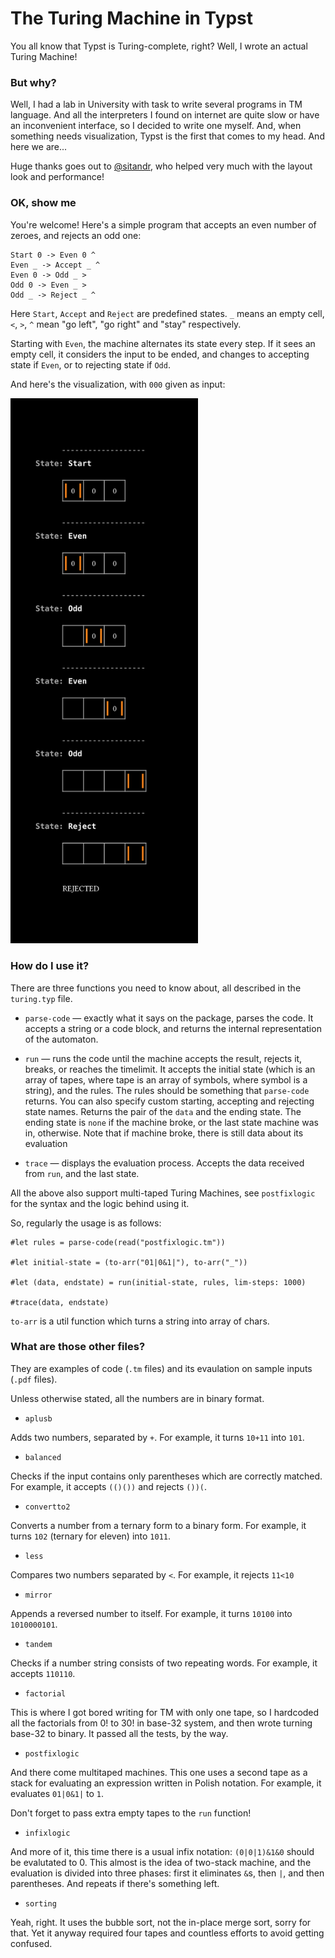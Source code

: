 # The Turing Machine in Typst

You all know that Typst is Turing-complete, right? 
Well, I wrote an actual Turing Machine!

### But why?

Well, I had a lab in University with task to write several programs in TM language. 
And all the interpreters I found on internet are quite slow or have an inconvenient interface,
so I decided to write one myself.
And, when something needs visualization, Typst is the first that comes to my head.
And here we are... 

Huge thanks goes out to [@sitandr](https://github.com/sitandr), who helped very much with the layout look and performance!

### OK, show me

You're welcome! Here's a simple program that accepts an even number of zeroes, and rejects an odd one:

```
Start 0 -> Even 0 ^
Even _ -> Accept _ ^
Even 0 -> Odd _ >
Odd 0 -> Even _ >
Odd _ -> Reject _ ^
```

Here `Start`, `Accept` and `Reject` are predefined states. `_` means an empty cell, `<`, `>`, `^` mean "go left", "go right" and "stay" respectively.

Starting with `Even`, the machine alternates its state every step. If it sees an empty cell, it considers the input to be ended, 
and changes to accepting state if `Even`, or to rejecting state if `Odd`.

And here's the visualization, with `000` given as input:

<img src="zero.png" width="300" />

### How do I use it?

There are three functions you need to know about, all described in the `turing.typ` file.

+ `parse-code` &mdash; exactly what it says on the package, parses the code. 
 It accepts a string or a code block, and returns the internal representation of the automaton.

+ `run` &mdash; runs the code until the machine accepts the result, rejects it, breaks, or reaches the timelimit. 
It accepts the initial state (which is an array of tapes, where tape is an array of symbols, where symbol is a string), and the rules.
The rules should be something that `parse-code` returns.
You can also specify custom starting, accepting and rejecting state names. 
Returns the pair of the `data` and the ending state. 
The ending state is `none` if the machine broke, or the last state machine was in, otherwise. 
Note that if machine broke, there is still data about its evaluation

+ `trace` &mdash; displays the evaluation process. Accepts the data received from `run`, and the last state.

All the above also support multi-taped Turing Machines, 
see `postfixlogic` for the syntax and the logic behind using it.

So, regularly the usage is as follows:

```typ
#let rules = parse-code(read("postfixlogic.tm"))

#let initial-state = (to-arr("01|0&1|"), to-arr("_"))

#let (data, endstate) = run(initial-state, rules, lim-steps: 1000)

#trace(data, endstate)
```

`to-arr` is a util function which turns a string into array of chars.

### What are those other files? 

They are examples of code (`.tm` files) and its evaulation on sample inputs (`.pdf` files).

Unless otherwise stated, all the numbers are in binary format.

+ `aplusb`

Adds two numbers, separated by `+`. For example, it turns `10+11` into `101`.

+ `balanced`

Checks if the input contains only parentheses which are correctly matched. For example, it accepts `(()())` and rejects `())(`.

+ `convertto2`

Converts a number from a ternary form to a binary form. 
For example, it turns `102` (ternary for eleven) into `1011`.

+ `less`

Compares two numbers separated by `<`. For example, it rejects `11<10`

+ `mirror`

Appends a reversed number to itself. For example, it turns `10100` into `1010000101`.

+ `tandem`

Checks if a number string consists of two repeating words. For example, it accepts  `110110`.

+ `factorial`

This is where I got bored writing for TM with only one tape, so I hardcoded all the factorials from 0! to 30! in base-32 system, and then wrote turning base-32 to binary. It passed all the tests, by the way.

+ `postfixlogic`

And there come multitaped machines. 
This one uses a second tape as a stack for evaluating an expression written in Polish notation. For example, it evaluates `01|0&1|` to `1`.

Don't forget to pass extra empty tapes to the `run` function!

+ `infixlogic`

And more of it, this time there is a usual infix notation: `(0|0|1)&1&0` should be evalutated to 0. This almost is the idea of two-stack machine, and the evaluation is divided into three phases: first it eliminates `&`s, then `|`, and then parentheses. 
And repeats if there's something left.

+ `sorting`

Yeah, right. It uses the bubble sort, not the in-place merge sort, sorry for that. Yet it anyway required four tapes and countless efforts to avoid getting confused.


